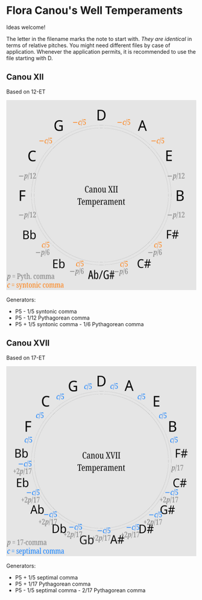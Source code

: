 # Flora Canou's Well Temperaments

Ideas welcome!

The letter in the filename marks the note to start with. _They are identical_ in terms of relative pitches. You might need different files by case of application. Whenever the application permits, it is recommended to use the file starting with D. 

## Canou XII
Based on 12-ET

![Canou12](/images/canou12.png)

Generators: 
* P5 - 1/5 syntonic comma
* P5 - 1/12 Pythagorean comma
* P5 + 1/5 syntonic comma - 1/6 Pythagorean comma

## Canou XVII
Based on 17-ET

![Canou17](/images/canou17.png)

Generators:
* P5 + 1/5 septimal comma
* P5 + 1/17 Pythagorean comma
* P5 - 1/5 septimal comma - 2/17 Pythagorean comma
